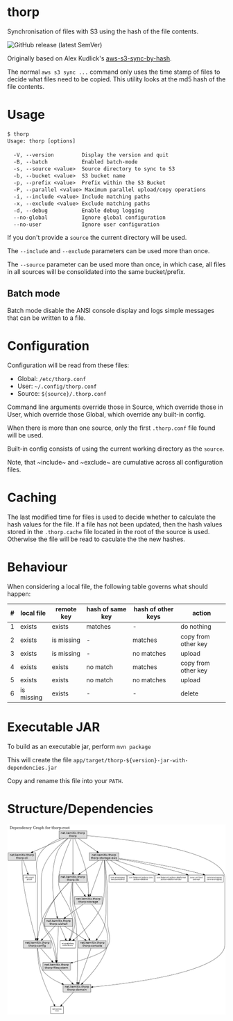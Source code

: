 # thorp

Synchronisation of files with S3 using the hash of the file contents.

![GitHub release (latest SemVer)](https://img.shields.io/github/v/release/kemitix/thorp?sort=semver&style=for-the-badge)

Originally based on Alex Kudlick's [aws-s3-sync-by-hash](https://github.com/akud/aws-s3-sync-by-hash).

The normal `aws s3 sync ...` command only uses the time stamp of files
to decide what files need to be copied. This utility looks at the md5
hash of the file contents.

# Usage

    $ thorp
    Usage: thorp [options]

      -V, --version         Display the version and quit
      -B, --batch           Enabled batch-mode
      -s, --source <value>  Source directory to sync to S3
      -b, --bucket <value>  S3 bucket name
      -p, --prefix <value>  Prefix within the S3 Bucket
      -P, --parallel <value> Maximum parallel upload/copy operations
      -i, --include <value> Include matching paths
      -x, --exclude <value> Exclude matching paths
      -d, --debug           Enable debug logging
      --no-global           Ignore global configuration
      --no-user             Ignore user configuration

If you don't provide a `source` the current directory will be used.

The `--include` and `--exclude` parameters can be used more than once.

The `--source` parameter can be used more than once, in which case,
all files in all sources will be consolidated into the same
bucket/prefix.

## Batch mode

Batch mode disable the ANSI console display and logs simple messages
that can be written to a file.

# Configuration

  Configuration will be read from these files:

  - Global: `/etc/thorp.conf`
  - User: `~/.config/thorp.conf`
  - Source: `${source}/.thorp.conf`

  Command line arguments override those in Source, which override
  those in User, which override those Global, which override any
  built-in config.

  When there is more than one source, only the first `.thorp.conf`
  file found will be used.

  Built-in config consists of using the current working directory as
  the `source`.

  Note, that ~include~ and ~exclude~ are cumulative across all
  configuration files.

# Caching

The last modified time for files is used to decide whether to calculate the hash values for the file. If a file has not been updated, then the hash values stored in the `.thorp.cache` file located in the root of the source is used. Otherwise the file will be read to caculate the the new hashes.

# Behaviour

When considering a local file, the following table governs what should happen:

| # | local file | remote key | hash of same key | hash of other keys | action              |
|---|------------|------------|------------------|--------------------|---------------------|
| 1 | exists     | exists     | matches          | -                  | do nothing          |
| 2 | exists     | is missing | -                | matches            | copy from other key |
| 3 | exists     | is missing | -                | no matches         | upload              |
| 4 | exists     | exists     | no match         | matches            | copy from other key |
| 5 | exists     | exists     | no match         | no matches         | upload              |
| 6 | is missing | exists     | -                | -                  | delete              |

# Executable JAR

To build as an executable jar, perform `mvn package`

This will create the file `app/target/thorp-${version}-jar-with-dependencies.jar`

Copy and rename this file into your `PATH`.

# Structure/Dependencies

![Dependency Graph](docs/images/reactor-graph.png)
